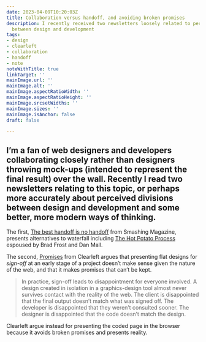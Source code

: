 ```yaml
---
date: 2023-04-09T10:20:03Z
title: Collaboration versus handoff, and avoiding broken promises
description: I recently received two newsletters loosely related to perceived divisions
  between design and development
tags:
- design
- clearleft
- collaboration
- handoff
- note
noteWithTitle: true
linkTarget: ''
mainImage.url: ''
mainImage.alt: ''
mainImage.aspectRatioWidth: ''
mainImage.aspectRatioHeight: ''
mainImage.srcsetWidths: ''
mainImage.sizes: ''
mainImage.isAnchor: false
draft: false

---
```

I’m a fan of web designers and developers collaborating closely rather than designers throwing mock-ups (intended to represent the final result) over the wall. Recently I read two newsletters relating to this topic, or perhaps more accurately about perceived divisions between design and development and some better, more modern ways of thinking.
---

The first, [The best handoff is no handoff](https://mailchi.mp/smashingmagazine.com/better-design-estimates-1134673?e=854bbd5846) from Smashing Magazine, presents alternatives to waterfall including [The Hot Potato Process](https://danmall.com/posts/hot-potato-process/) espoused by Brad Frost and Dan Mall. 

The second, [Promises](https://tinyletter.com/clearleft/letters/march-2023-at-clearleft-promises) from Clearleft argues that presenting flat designs for _sign-off_ at an early stage of a project doesn’t make sense given the nature of the web, and that it makes promises that can’t be kept.

> In practice, sign-off leads to disappointment for everyone involved. A design created in isolation in a graphics-design tool almost never survives contact with the reality of the web. The client is disappointed that the final output doesn’t match what was signed off. The developer is disappointed that they weren’t consulted sooner. The designer is disappointed that the code doesn’t match the design.

Clearleft argue instead for presenting the coded page in the browser because it avoids broken promises and presents reality.
